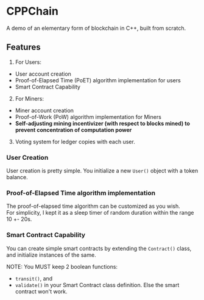 # CPPChain

A demo of an elementary form of blockchain in C++, built from scratch.

## Features

1. For Users:
- User account creation
- Proof-of-Elapsed Time (PoET) algorithm implementation for users
- Smart Contract Capability

2. For Miners:
  - Miner account creation
  - Proof-of-Work (PoW) algorithm implementation for Miners
  - **Self-adjusting mining incentivizer (with respect to blocks mined) to prevent concentration of computation power** 

3. Voting system for ledger copies with each user.

### User Creation

User creation is pretty simple. You initialize a new ```User()``` object with a token balance.

### Proof-of-Elapsed Time algorithm implementation

The proof-of-elapsed time algorithm can be customized as you wish. 
\
For simplicity, I kept it as a sleep timer of random duration within the range 10 +- 20s.

### Smart Contract Capability

You can create simple smart contracts by extending the ```Contract()``` class, and initialize instances of the same.

NOTE: You MUST keep 2 boolean functions: 
-  ```transit()```, and 
-  ```validate()```
in your Smart Contract class definition. Else the smart contract won't work.
